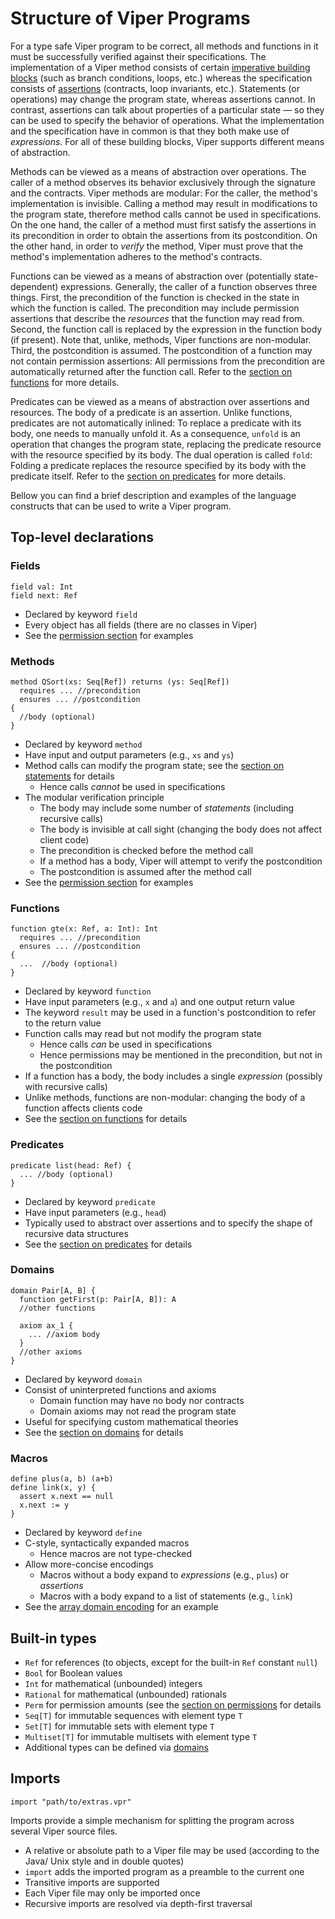 # Structure of Viper Programs
For a type safe Viper program to be correct, all methods and functions in it must be successfully verified against their specifications. The implementation of a Viper method consists of certain [imperative building blocks](#statements) (such as branch conditions, loops, etc.) whereas the specification consists of [assertions](#expressions-and-assertions) (contracts, loop invariants, etc.). Statements (or operations) may change the program state, whereas assertions cannot. In contrast, assertions can talk about properties of a particular state — so they can be used to specify the behavior of operations. What the implementation and the specification have in common is that they both make use of _expressions_. For all of these building blocks, Viper supports different means of abstraction. 

Methods can be viewed as a means of abstraction over operations. The caller of a method observes its behavior exclusively through the signature and the contracts. Viper methods are modular: For the caller, the method's implementation is invisible. Calling a method may result in modifications to the program state, therefore method calls cannot be used in specifications. On the one hand, the caller of a method must first satisfy the assertions in its precondition in order to obtain the assertions from its postcondition. On the other hand, in order to _verify_ the method, Viper must prove that the method's implementation adheres to the method's contracts. 

Functions can be viewed as a means of abstraction over (potentially state-dependent) expressions. Generally, the caller of a function observes three things. First, the precondition of the function is checked in the state in which the function is called. The precondition may include permission assertions that describe the _resources_ that the function may read from. Second, the function call is replaced by the expression in the function body (if present). Note that, unlike, methods, Viper functions are non-modular. Third, the postcondition is assumed. The postcondition of a function may not contain permission assertions: All permissions from the precondition are automatically returned after the function call. Refer to the [section on functions](#functions) for more details. 

Predicates can be viewed as a means of abstraction over assertions and resources. The body of a predicate is an assertion. Unlike functions, predicates are not automatically inlined: To replace a predicate with its body, one needs to manually unfold it. As a consequence, `unfold` is an operation that changes the program state, replacing the predicate resource with the resource specified by its body. The dual operation is called `fold`: Folding a predicate replaces the resource specified by its body with the predicate itself. Refer to the [section on predicates](#predicates) for more details. 

Bellow you can find a brief description and examples of the language constructs that can be used to write a Viper program.

## Top-level declarations

### Fields 

```silver
field val: Int
field next: Ref
```

* Declared by keyword `field`
* Every object has all fields (there are no classes in Viper)
* See the [permission section](#permissions) for examples

### Methods

```silver
method QSort(xs: Seq[Ref]) returns (ys: Seq[Ref])
  requires ... //precondition
  ensures ... //postcondition
{
  //body (optional)
}
```

* Declared by keyword `method`
* Have input and output parameters (e.g., `xs` and `ys`)
* Method calls can modify the program state; see the [section on statements](#statements) for details
    * Hence calls _cannot_ be used in specifications
* The modular verification principle
    * The body may include some number of _statements_ (including recursive calls)
    * The body is invisible at call sight (changing the body does not affect client code)
    * The precondition is checked before the method call
    * If a method has a body, Viper will attempt to verify the postcondition
    * The postcondition is assumed after the method call
* See the [permission section](#permissions) for examples

### Functions

```silver
function gte(x: Ref, a: Int): Int
  requires ... //precondition
  ensures ... //postcondition
{
  ...  //body (optional)
}
```

* Declared by keyword `function`
* Have input parameters (e.g., `x` and `a`) and one output return value
* The keyword `result` may be used in a function's postcondition to refer to the return value
* Function calls may read but not modify the program state
    * Hence calls _can_ be used in specifications
    * Hence permissions may be mentioned in the precondition, but not in the postcondition
* If a function has a body, the body includes a single _expression_ (possibly with recursive calls)
* Unlike methods, functions are non-modular: changing the body of a function affects clients code 
* See the [section on functions](#functions) for details

### Predicates

```silver
predicate list(head: Ref) {
  ... //body (optional)
}
```

* Declared by keyword `predicate`
* Have input parameters (e.g., `head`)
* Typically used to abstract over assertions and to specify the shape of recursive data structures
* See the [section on predicates](#predicates) for details

### Domains

```silver
domain Pair[A, B] {
  function getFirst(p: Pair[A, B]): A
  //other functions

  axiom ax_1 {
    ... //axiom body
  }
  //other axioms
}
```

* Declared by keyword `domain`
* Consist of uninterpreted functions and axioms
    * Domain function may have no body nor contracts
    * Domain axioms may not read the program state
* Useful for specifying custom mathematical theories
* See the [section on domains](#domains) for details

### Macros

```silver
define plus(a, b) (a+b)
define link(x, y) {
  assert x.next == null 
  x.next := y
}
```

* Declared by keyword `define`
* C-style, syntactically expanded macros
  * Hence macros are not type-checked
* Allow more-concise encodings
  * Macros without a body expand to _expressions_ (e.g., `plus`) or _assertions_
  * Macros with a body expand to a list of statements (e.g., `link`)
* See the [array domain encoding](#array-domain) for an example

## Built-in types

* `Ref` for references (to objects, except for the built-in `Ref` constant `null`)
* `Bool` for Boolean values
* `Int` for mathematical (unbounded) integers
* `Rational` for mathematical (unbounded) rationals
* `Perm` for permission amounts (see the [section on permissions](#permissions) for details
* `Seq[T]` for immutable sequences with element type `T`
* `Set[T]` for immutable sets with element type `T`
* `Multiset[T]` for immutable multisets with element type `T`
* Additional types can be defined via [domains](#domains)

## Imports

```silver
import "path/to/extras.vpr"
```

Imports provide a simple mechanism for splitting the program across several Viper source files. 

* A relative or absolute path to a Viper file may be used (according to the Java/ Unix style and in double quotes)
* `import` adds the imported program as a preamble to the current one
* Transitive imports are supported
* Each Viper file may only be imported once
* Recursive imports are resolved via depth-first traversal